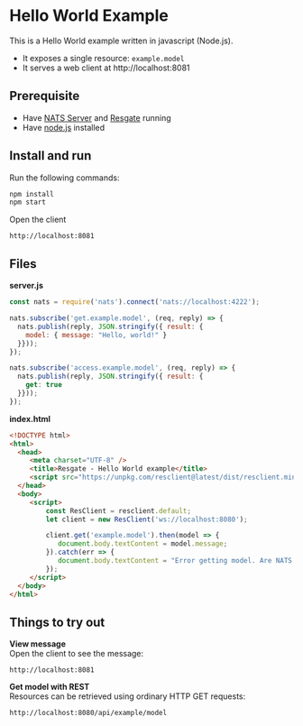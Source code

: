 # Hello World Example

This is a Hello World example written in javascript (Node.js).
* It exposes a single resource: `example.model`
* It serves a web client at http://localhost:8081

## Prerequisite

* Have [NATS Server](https://nats-io.github.io/docs/nats_server/installation.html) and [Resgate](https://resgate.io/docs/get-started/installation/) running
* Have [node.js](https://nodejs.org/en/download/) installed

## Install and run

Run the following commands:
```bash
npm install
npm start
```
Open the client
```
http://localhost:8081
```

## Files

**server.js**
```javascript
const nats = require('nats').connect('nats://localhost:4222');

nats.subscribe('get.example.model', (req, reply) => {
  nats.publish(reply, JSON.stringify({ result: {
    model: { message: "Hello, world!" }
  }}));
});

nats.subscribe('access.example.model', (req, reply) => {
  nats.publish(reply, JSON.stringify({ result: {
    get: true
  }}));
});
```

**index.html**
```html
<!DOCTYPE html>
<html>
  <head>
     <meta charset="UTF-8" />
     <title>Resgate - Hello World example</title>
     <script src="https://unpkg.com/resclient@latest/dist/resclient.min.js"></script>
  </head>
  <body>
     <script>
         const ResClient = resclient.default;
         let client = new ResClient('ws://localhost:8080');

         client.get('example.model').then(model => {
            document.body.textContent = model.message;
         }).catch(err => {
            document.body.textContent = "Error getting model. Are NATS Server and Resgate running?";
         });
     </script>
  </body>
</html>
```


## Things to try out

**View message**  
Open the client to see the message:
```text
http://localhost:8081
```

**Get model with REST**  
Resources can be retrieved using ordinary HTTP GET requests:
```text
http://localhost:8080/api/example/model
```

